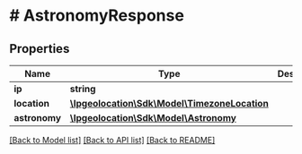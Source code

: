 # # AstronomyResponse

## Properties

Name | Type | Description | Notes
------------ | ------------- | ------------- | -------------
**ip** | **string** |  | [optional]
**location** | [**\Ipgeolocation\Sdk\\Model\TimezoneLocation**](TimezoneLocation.md) |  | [optional]
**astronomy** | [**\Ipgeolocation\Sdk\\Model\Astronomy**](Astronomy.md) |  | [optional]

[[Back to Model list]](../../README.md#models) [[Back to API list]](../../README.md#endpoints) [[Back to README]](../../README.md)
